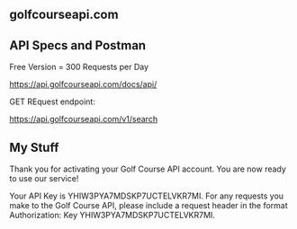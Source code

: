 ## golfcourseapi.com

## API Specs and Postman

Free Version = 300 Requests per Day

https://api.golfcourseapi.com/docs/api/

GET REquest endpoint: 

https://api.golfcourseapi.com/v1/search

## My Stuff

Thank you for activating your Golf Course API account. You are now ready to use our service!

Your API Key is YHIW3PYA7MDSKP7UCTELVKR7MI. For any requests you make to the Golf Course API, please include a request header in the format Authorization: Key YHIW3PYA7MDSKP7UCTELVKR7MI.




